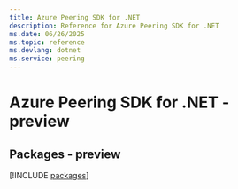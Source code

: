 ```yaml
---
title: Azure Peering SDK for .NET
description: Reference for Azure Peering SDK for .NET
ms.date: 06/26/2025
ms.topic: reference
ms.devlang: dotnet
ms.service: peering
---
```

# Azure Peering SDK for .NET - preview
## Packages - preview
[!INCLUDE [packages](peering-index.md)]
